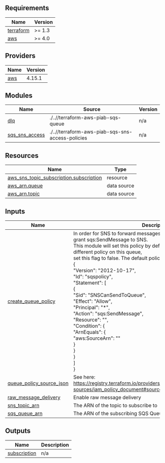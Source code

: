 ## Requirements

| Name | Version |
|------|---------|
| <a name="requirement_terraform"></a> [terraform](#requirement\_terraform) | >= 1.3 |
| <a name="requirement_aws"></a> [aws](#requirement\_aws) | >= 4.0 |

## Providers

| Name | Version |
|------|---------|
| <a name="provider_aws"></a> [aws](#provider\_aws) | 4.15.1 |

## Modules

| Name | Source | Version |
|------|--------|---------|
| <a name="module_dlq"></a> [dlq](#module\_dlq) | ./..//terraform-aws-piab-sqs-queue | n/a |
| <a name="module_sqs_sns_access"></a> [sqs\_sns\_access](#module\_sqs\_sns\_access) | ./..//terraform-aws-piab-sqs-sns-access-policies | n/a |

## Resources

| Name | Type |
|------|------|
| [aws_sns_topic_subscription.subscription](https://registry.terraform.io/providers/hashicorp/aws/latest/docs/resources/sns_topic_subscription) | resource |
| [aws_arn.queue](https://registry.terraform.io/providers/hashicorp/aws/latest/docs/data-sources/arn) | data source |
| [aws_arn.topic](https://registry.terraform.io/providers/hashicorp/aws/latest/docs/data-sources/arn) | data source |

## Inputs

| Name | Description | Type | Default | Required |
|------|-------------|------|---------|:--------:|
| <a name="input_create_queue_policy"></a> [create\_queue\_policy](#input\_create\_queue\_policy) | In order for SNS to forward messages to SQS, the SQS policy must grant sqs:SendMessage to SNS.<br>This module will set this policy by default, however if you require a different policy on this queue,<br>set this flag to false. The default policy looks like this:<br>{<br>  "Version": "2012-10-17",<br>  "Id": "sqspolicy",<br>  "Statement": [<br>    {<br>      "Sid": "SNSCanSendToQueue",<br>      "Effect": "Allow",<br>      "Principal": "*",<br>      "Action": "sqs:SendMessage",<br>      "Resource": "<your queue arn>",<br>      "Condition": {<br>        "ArnEquals": {<br>          "aws:SourceArn": "<your topic arn>"<br>        }<br>      }<br>    }<br>  ]<br>} | `bool` | `true` | no |
| <a name="input_queue_policy_source_json"></a> [queue\_policy\_source\_json](#input\_queue\_policy\_source\_json) | See here: https://registry.terraform.io/providers/hashicorp/aws/latest/docs/data-sources/iam_policy_document#source_json | `string` | `null` | no |
| <a name="input_raw_message_delivery"></a> [raw\_message\_delivery](#input\_raw\_message\_delivery) | Enable raw message delivery | `bool` | `true` | no |
| <a name="input_sns_topic_arn"></a> [sns\_topic\_arn](#input\_sns\_topic\_arn) | The ARN of the topic to subscribe to | `string` | n/a | yes |
| <a name="input_sqs_queue_arn"></a> [sqs\_queue\_arn](#input\_sqs\_queue\_arn) | The ARN of the subscribing SQS Queue | `string` | n/a | yes |

## Outputs

| Name | Description |
|------|-------------|
| <a name="output_subscription"></a> [subscription](#output\_subscription) | n/a |
